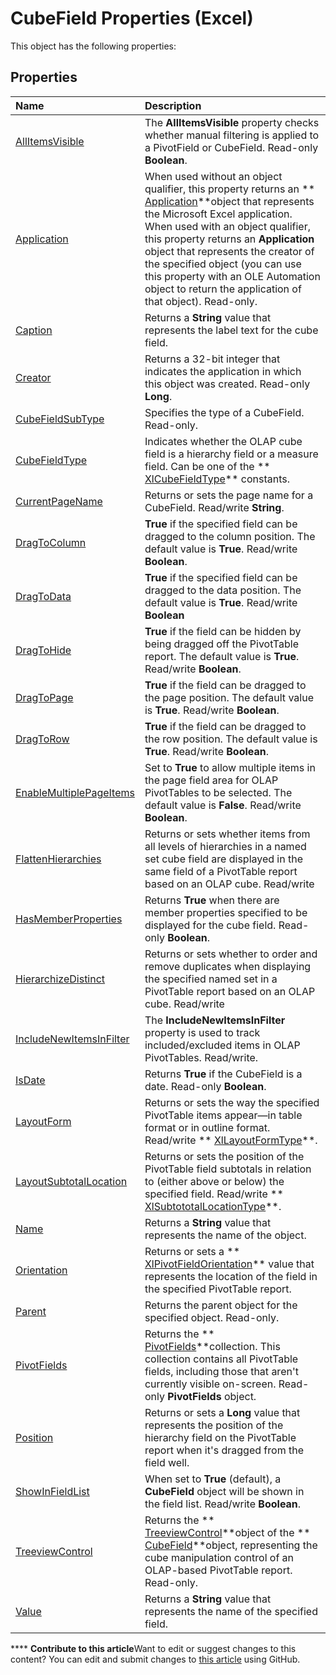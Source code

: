 
# CubeField Properties (Excel)
This object has the following properties:

## Properties



|**Name**|**Description**|
|:-----|:-----|
| [AllItemsVisible](979461f1-69a9-9705-2f61-72a096d47a5a.md)| The **AllItemsVisible** property checks whether manual filtering is applied to a PivotField or CubeField. Read-only **Boolean**.|
| [Application](be18ec85-266c-7906-614f-1138bce842ff.md)|When used without an object qualifier, this property returns an  ** [Application](19b73597-5cf9-4f56-8227-b5211f657f6f.md)**object that represents the Microsoft Excel application. When used with an object qualifier, this property returns an  **Application** object that represents the creator of the specified object (you can use this property with an OLE Automation object to return the application of that object). Read-only.|
| [Caption](3a1fb6a9-422b-9e7e-36fd-02baf52a9658.md)|Returns a  **String** value that represents the label text for the cube field.|
| [Creator](2534f870-90cd-e3ab-b1fd-d63455a75809.md)|Returns a 32-bit integer that indicates the application in which this object was created. Read-only  **Long**.|
| [CubeFieldSubType](cc050313-3016-f8cb-709d-f3c7cb8f6ed1.md)|Specifies the type of a CubeField. Read-only.|
| [CubeFieldType](86847717-2906-6f92-36f4-668f932d2237.md)|Indicates whether the OLAP cube field is a hierarchy field or a measure field. Can be one of the  ** [XlCubeFieldType](7361f0d9-72a4-c6d9-f8ce-f69d90b8ef50.md)** constants.|
| [CurrentPageName](fe74106a-e8d5-cc2d-ad1f-0c2c3517cfdd.md)|Returns or sets the page name for a CubeField. Read/write  **String**.|
| [DragToColumn](1734e0d2-28bb-0341-65fe-090aa7c3ce60.md)| **True** if the specified field can be dragged to the column position. The default value is **True**. Read/write  **Boolean**.|
| [DragToData](4cce5c0d-28f5-155e-b531-e00de0b1bcbd.md)| **True** if the specified field can be dragged to the data position. The default value is **True**. Read/write  **Boolean**|
| [DragToHide](55381de5-1eb9-2dee-9465-d18d8779beff.md)| **True** if the field can be hidden by being dragged off the PivotTable report. The default value is **True**. Read/write  **Boolean**.|
| [DragToPage](9a7d8dab-a43f-9acf-5fd4-40fa47d4a89f.md)| **True** if the field can be dragged to the page position. The default value is **True**. Read/write  **Boolean**.|
| [DragToRow](10d3a156-d8a6-9f3a-34bd-4f1e470c3efe.md)| **True** if the field can be dragged to the row position. The default value is **True**. Read/write  **Boolean**.|
| [EnableMultiplePageItems](877328c6-dc30-e741-52ad-9cd91d7997c9.md)|Set to  **True** to allow multiple items in the page field area for OLAP PivotTables to be selected. The default value is **False**. Read/write  **Boolean**.|
| [FlattenHierarchies](bb97acc3-199b-6c40-e5b5-d411eb40b7e6.md)|Returns or sets whether items from all levels of hierarchies in a named set cube field are displayed in the same field of a PivotTable report based on an OLAP cube. Read/write|
| [HasMemberProperties](bd0cb9e0-95e5-47bf-3354-628bcfa604c2.md)|Returns  **True** when there are member properties specified to be displayed for the cube field. Read-only **Boolean**.|
| [HierarchizeDistinct](714f85b7-2adb-0ec1-5203-ca797b21e0a8.md)|Returns or sets whether to order and remove duplicates when displaying the specified named set in a PivotTable report based on an OLAP cube. Read/write|
| [IncludeNewItemsInFilter](7c9ccb66-5a8c-ced0-c024-2336e85f00db.md)|The  **IncludeNewItemsInFilter** property is used to track included/excluded items in OLAP PivotTables. Read/write.|
| [IsDate](094fdc93-9eb4-137c-7ffb-0e4a7138cce8.md)|Returns  **True** if the CubeField is a date. Read-only **Boolean**.|
| [LayoutForm](a9077651-214f-6926-89fc-c29a1ff35682.md)|Returns or sets the way the specified PivotTable items appear—in table format or in outline format. Read/write  ** [XlLayoutFormType](20f810db-2b16-d61f-1971-9ac39e521690.md)**.|
| [LayoutSubtotalLocation](b4388c3a-d9e1-47b8-9a4c-f94b29712ff1.md)|Returns or sets the position of the PivotTable field subtotals in relation to (either above or below) the specified field. Read/write  ** [XlSubtototalLocationType](8b9fc551-ef4a-3e95-9eec-56aa835d24cd.md)**.|
| [Name](a2ff30de-b44c-f112-2627-6951afd3e7a2.md)|Returns a  **String** value that represents the name of the object.|
| [Orientation](b134cefe-7df0-dc9f-0f7d-e93f2cb0e303.md)|Returns or sets a  ** [XlPivotFieldOrientation](8dd82d0c-370a-464f-e666-5bc8cbcdacb4.md)** value that represents the location of the field in the specified PivotTable report.|
| [Parent](6e225b1c-3129-0999-f262-c8cae404e95c.md)|Returns the parent object for the specified object. Read-only.|
| [PivotFields](d3da6064-a4b2-7075-cc3e-033896f5b4a9.md)|Returns the  ** [PivotFields](018d4cea-09ea-d4be-baef-5fd55062935b.md)**collection. This collection contains all PivotTable fields, including those that aren't currently visible on-screen. Read-only  **PivotFields** object.|
| [Position](ff8a045d-2ac0-adea-5a71-189e42c6b609.md)|Returns or sets a  **Long** value that represents the position of the hierarchy field on the PivotTable report when it's dragged from the field well.|
| [ShowInFieldList](9a9163f3-b398-5059-9dce-b993413e850b.md)|When set to  **True** (default), a **CubeField** object will be shown in the field list. Read/write **Boolean**.|
| [TreeviewControl](54f44b41-cde8-aa06-af98-c7d79fc85c12.md)|Returns the  ** [TreeviewControl](32a5e647-14e0-d2a8-05f7-a01db9250a88.md)**object of the  ** [CubeField](6db16910-6c27-651a-c388-e54e27fe4519.md)**object, representing the cube manipulation control of an OLAP-based PivotTable report. Read-only.|
| [Value](4d01789a-2d4d-635f-4b7e-e5dbf657ae0e.md)|Returns a  **String** value that represents the name of the specified field.|

****   **Contribute to this article**Want to edit or suggest changes to this content? You can edit and submit changes to  [this article](https://github.com/jhershey00/VBA_Excel_Test/OpenXMLCon/articles/1e04e6cd-da01-4bcc-a17d-1a441e1983ed.md) using GitHub.

